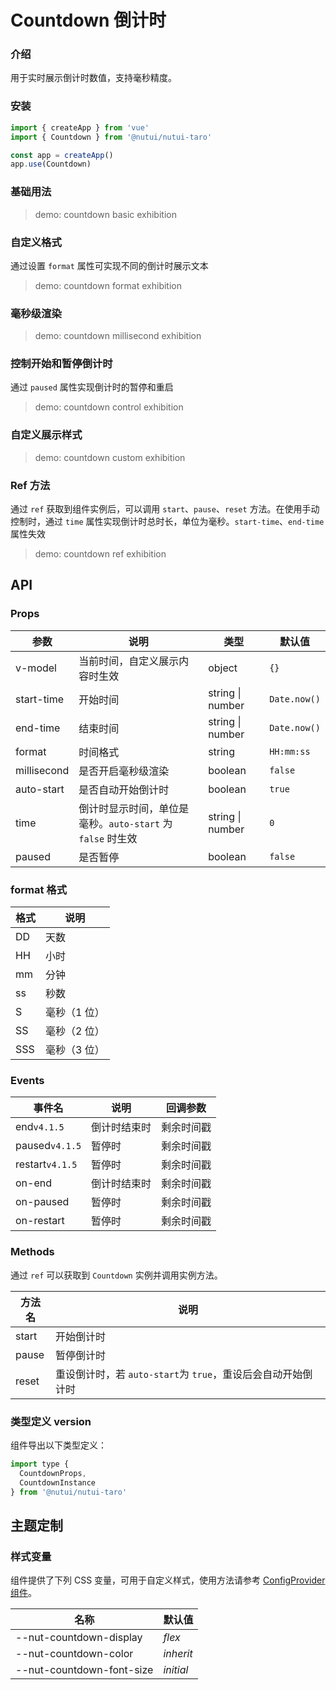 # Countdown 倒计时

### 介绍

用于实时展示倒计时数值，支持毫秒精度。

### 安装

```js
import { createApp } from 'vue'
import { Countdown } from '@nutui/nutui-taro'

const app = createApp()
app.use(Countdown)
```

### 基础用法

> demo: countdown basic exhibition

### 自定义格式

通过设置 `format` 属性可实现不同的倒计时展示文本

> demo: countdown format exhibition

### 毫秒级渲染

> demo: countdown millisecond exhibition

### 控制开始和暂停倒计时

通过 `paused` 属性实现倒计时的暂停和重启

> demo: countdown control exhibition

### 自定义展示样式

> demo: countdown custom exhibition

### Ref 方法

通过 `ref` 获取到组件实例后，可以调用 `start`、`pause`、`reset` 方法。在使用手动控制时，通过 `time` 属性实现倒计时总时长，单位为毫秒。`start-time`、`end-time` 属性失效

> demo: countdown ref exhibition

## API

### Props

| 参数 | 说明 | 类型 | 默认值 |
| --- | --- | --- | --- |
| v-model | 当前时间，自定义展示内容时生效 | object | `{}` |
| start-time | 开始时间 | string \| number | `Date.now()` |
| end-time | 结束时间 | string \| number | `Date.now()` |
| format | 时间格式 | string | `HH:mm:ss` |
| millisecond | 是否开启毫秒级渲染 | boolean | `false` |
| auto-start | 是否自动开始倒计时 | boolean | `true` |
| time | 倒计时显示时间，单位是毫秒。`auto-start` 为 `false` 时生效 | string \| number | `0` |
| paused | 是否暂停 | boolean | `false` |

### format 格式

| 格式 | 说明 |
| --- | --- |
| DD | 天数 |
| HH | 小时 |
| mm | 分钟 |
| ss | 秒数 |
| S | 毫秒（1 位） |
| SS | 毫秒（2 位） |
| SSS | 毫秒（3 位） |

### Events

| 事件名 | 说明 | 回调参数 |
| --- | --- | --- |
| end`v4.1.5` | 倒计时结束时 | 剩余时间戳 |
| paused`v4.1.5` | 暂停时 | 剩余时间戳 |
| restart`v4.1.5` | 暂停时 | 剩余时间戳 |
| on-end | 倒计时结束时 | 剩余时间戳 |
| on-paused | 暂停时 | 剩余时间戳 |
| on-restart | 暂停时 | 剩余时间戳 |

### Methods

通过 `ref` 可以获取到 `Countdown` 实例并调用实例方法。

| 方法名 | 说明 |
| --- | --- |
| start | 开始倒计时 |
| pause | 暂停倒计时 |
| reset | 重设倒计时，若 `auto-start`为 `true`，重设后会自动开始倒计时 |

### 类型定义 version

组件导出以下类型定义：

```js
import type {
  CountdownProps,
  CountdownInstance
} from '@nutui/nutui-taro'
```

## 主题定制

### 样式变量

组件提供了下列 CSS 变量，可用于自定义样式，使用方法请参考 [ConfigProvider 组件](#/zh-CN/component/configprovider)。

| 名称 | 默认值 |
| --- | --- |
| --nut-countdown-display | _flex_ |
| --nut-countdown-color | _inherit_ |
| --nut-countdown-font-size | _initial_ |
